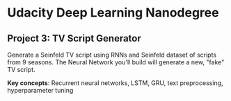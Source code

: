 # Udacity Deep Learning Nanodegree

## Project 3: TV Script Generator

Generate a Seinfeld TV script using RNNs and Seinfeld dataset of scripts from 9 seasons. The Neural Network you'll build will generate a new, "fake" TV script.

 __Key concepts__: Recurrent neural networks, LSTM, GRU, text preprocessing, hyperparameter tuning
